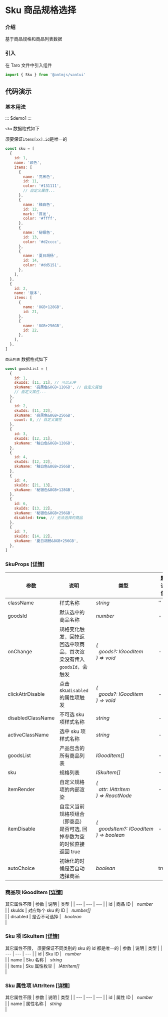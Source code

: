 # Sku 商品规格选择

### 介绍

基于商品规格和商品列表数据

### 引入

在 Taro 文件中引入组件

```js
import { Sku } from '@antmjs/vantui'
```

## 代码演示

### 基本用法

::: $demo1 :::

`sku` 数据格式如下

须要保证`items[xx].id`是唯一的

```js common
const sku = [
  {
    id: 1,
    name: '颜色',
    items: [
      {
        name: '亮黑色',
        id: 11,
        color: '#131111',
        // 自定义属性...
      },
      {
        name: '釉白色',
        id: 12,
        mark: '首发',
        color: '#ffff',
      },
      {
        name: '秘银色',
        id: 13,
        color: '#d2cccc',
      },
      {
        name: '夏日胡杨',
        id: 14,
        color: '#dd5151',
      },
    ],
  },
  {
    id: 2,
    name: '版本',
    items: [
      {
        name: '8GB+128GB',
        id: 21,
      },
      {
        name: '8GB+256GB',
        id: 22,
      },
    ],
  },
]
```

`商品列表` 数据格式如下

```js common
const goodsList = [
  {
    id: 1,
    skuIds: [11, 21], // 可以无序
    skuName: '亮黑色&8GB+128GB', // 自定义属性
    // 自定义属性...
  },
  {
    id: 2,
    skuIds: [11, 22],
    skuName: '亮黑色&8GB+256GB',
    count: 0, // 自定义属性
  },
  {
    id: 3,
    skuIds: [12, 21],
    skuName: '釉白色&8GB+128GB',
  },
  {
    id: 4,
    skuIds: [12, 22],
    skuName: '釉白色&8GB+256GB',
  },
  {
    id: 4,
    skuIds: [21, 13],
    skuName: '秘银色&8GB+128GB',
  },
  {
    id: 6,
    skuIds: [13, 22],
    skuName: '秘银色&8GB+256GB',
    disabled: true, // 无法选择的商品
  },
  {
    id: 7,
    skuIds: [14, 22],
    skuName: '夏日胡杨&8GB+256GB',
  },
]
```

### SkuProps [[详情]](https://github.com/AntmJS/vantui/tree/main/packages/vantui/types/sku.d.ts)

| 参数              | 说明                                                                    | 类型                                                                                                               | 默认值 | 必填    |
| ----------------- | ----------------------------------------------------------------------- | ------------------------------------------------------------------------------------------------------------------ | ------ | ------- |
| className         | 样式名称                                                                | _&nbsp;&nbsp;string<br/>_                                                                                          | ''     | `false` |
| goodsId           | 默认选中的商品名称                                                      | _&nbsp;&nbsp;number<br/>_                                                                                          | -      | `false` |
| onChange          | 规格变化触发，回掉返回选中项商品，首次渲染没有传入`goodsId`，会触发     | _&nbsp;&nbsp;(<br/>&nbsp;&nbsp;&nbsp;&nbsp;goods?:&nbsp;IGoodItem<br/>&nbsp;&nbsp;)&nbsp;=>&nbsp;void<br/>_        | -      | `false` |
| clickAttrDisable  | 点击 sku`disabled`的属性项触发                                          | _&nbsp;&nbsp;(<br/>&nbsp;&nbsp;&nbsp;&nbsp;goods?:&nbsp;IGoodItem<br/>&nbsp;&nbsp;)&nbsp;=>&nbsp;void<br/>_        | -      | `false` |
| disabledClassName | 不可选 sku 项样式名称                                                   | _&nbsp;&nbsp;string<br/>_                                                                                          | -      | `false` |
| activeClassName   | 选中 sku 项样式名称                                                     | _&nbsp;&nbsp;string<br/>_                                                                                          | -      | `false` |
| goodsList         | 产品包含的所有商品列表                                                  | _&nbsp;&nbsp;IGoodItem[]<br/>_                                                                                     | -      | `true`  |
| sku               | 规格列表                                                                | _&nbsp;&nbsp;ISkuItem[]<br/>_                                                                                      | -      | `true`  |
| itemRender        | 自定义规格项的内部渲染                                                  | _&nbsp;&nbsp;(<br/>&nbsp;&nbsp;&nbsp;&nbsp;attr:&nbsp;IAttrItem<br/>&nbsp;&nbsp;)&nbsp;=>&nbsp;ReactNode<br/>_     | -      | `false` |
| itemDisable       | 自定义当前规格项组合（即商品）是否可选, 回掉参数为空的时候直接返回 true | _&nbsp;&nbsp;(<br/>&nbsp;&nbsp;&nbsp;&nbsp;goodsItem?:&nbsp;IGoodItem<br/>&nbsp;&nbsp;)&nbsp;=>&nbsp;boolean<br/>_ | -      | `false` |
| autoChoice        | 初始化的时候是否自动选择商品                                            | _&nbsp;&nbsp;boolean<br/>_                                                                                         | true   | `false` |

### 商品项 IGoodItem [[详情]](https://github.com/AntmJS/vantui/tree/main/packages/vantui/types/sku.d.ts)

其它属性不限
| 参数 | 说明 | 类型 |
| --- | --- | --- |
| id | 商品 ID | _&nbsp;&nbsp;number<br/>_ |
| skuIds | 对应每个 sku 的 ID | _&nbsp;&nbsp;number[]<br/>_ |
| disabled | 是否不可选择 | _&nbsp;&nbsp;boolean<br/>_ |

### Sku 项 ISkuItem [[详情]](https://github.com/AntmJS/vantui/tree/main/packages/vantui/types/sku.d.ts)

其它属性不限， 须要保证不同类别的 sku 的 id 都是唯一的
| 参数 | 说明 | 类型 |
| --- | --- | --- |
| id | Sku ID | _&nbsp;&nbsp;number<br/>_ |
| name | Sku 名称 | _&nbsp;&nbsp;string<br/>_ |
| items | Sku 属性枚举 | _&nbsp;&nbsp;IAttrItem[]<br/>_ |

### Sku 属性项 IAttrItem [[详情]](https://github.com/AntmJS/vantui/tree/main/packages/vantui/types/sku.d.ts)

其它属性不限
| 参数 | 说明 | 类型 |
| --- | --- | --- |
| id | 属性 ID | _&nbsp;&nbsp;number<br/>_ |
| name | 属性名称 | _&nbsp;&nbsp;string<br/>_ |
